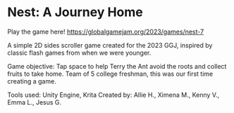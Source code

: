 # Nest: A Journey Home
Play the game here! https://globalgamejam.org/2023/games/nest-7 

A simple 2D sides scroller game created for the 2023 GGJ, inspired by classic flash games from when we were younger. 

Game objective: Tap space to help Terry the Ant avoid the roots and collect fruits to take home. 
Team of 5 college freshman, this was our first time creating a game. 

Tools used: Unity Engine, Krita
Created by: Allie H., Ximena M., Kenny V., Emma L., Jesus G.
